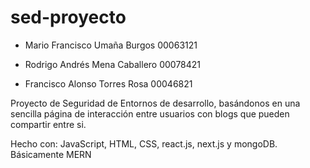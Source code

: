 # sed-proyecto
- Mario Francisco Umaña Burgos 00063121
* Rodrigo Andrés Mena Caballero 00078421
+ Francisco Alonso Torres Rosa 00046821

Proyecto de Seguridad de Entornos de desarrollo, basándonos en una sencilla página de interacción entre usuarios con blogs que pueden compartir entre si.


Hecho con: JavaScript, HTML, CSS, react.js, next.js y mongoDB. Básicamente MERN

